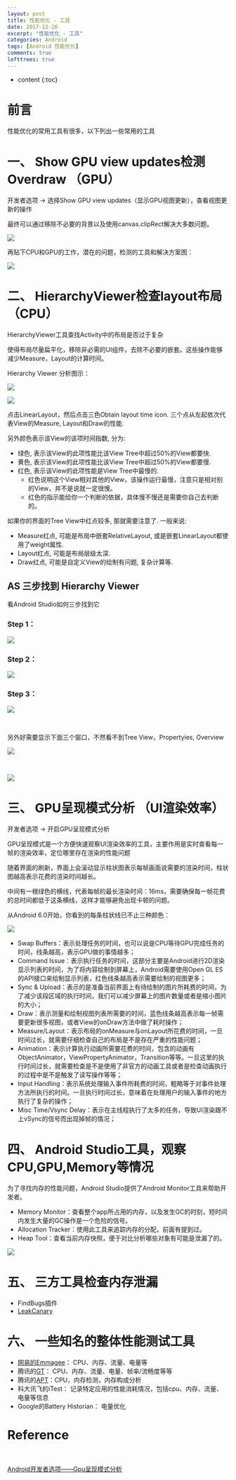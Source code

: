 ```yaml
---
layout: post
title: 性能优化 - 工具
date: 2017-12-26
excerpt: "性能优化 - 工具"
categories: Android
tags: [Android 性能优化]
comments: true
lefttrees: true
---
```


* content
{:toc}



# 前言

性能优化的常用工具有很多，以下列出一些常用的工具

# 一、 Show GPU view updates检测Overdraw （GPU）

开发者选项 -> 选择Show GPU view updates（显示GPU视图更新），查看视图更新的操作

最终可以通过移除不必要的背景以及使用canvas.clipRect解决大多数问题。

![](http://i.imgur.com/BJCf3ps.png)

再贴下CPU和GPU的工作，潜在的问题，检测的工具和解决方案图：
 
![](http://i.imgur.com/SiZVlJ9.png)

# 二、 HierarchyViewer检查layout布局 （CPU）

HierarchyViewer工具查找Activity中的布局是否过于复杂

使得布局尽量扁平化，移除非必需的UI组件，去除不必要的嵌套。这些操作能够减少Measure，Layout的计算时间。

Hierarchy Viewer 分析图示：

![](https://i.imgur.com/3SQWGC6.jpg)

![](https://i.imgur.com/IPbjiZa.jpg)

点击LinearLayout，然后点击三色Obtain layout time icon. 三个点从左起依次代表View的Measure, Layout和Draw的性能. 

另外颜色表示该View的该项时间指数, 分为: 

- 绿色, 表示该View的此项性能比该View Tree中超过50%的View都要快. 
- 黄色, 表示该View的此项性能比该View Tree中超过50%的View都要慢. 
- 红色, 表示该View的此项性能是View Tree中最慢的.
    - 红色说明这个View相对其他的View，该操作运行最慢，注意只是相对别的View，并不是说就一定很慢。
    - 红色的指示能给你一个判断的依据，具体慢不慢还是需要你自己去判断的。

如果你的界面的Tree View中红点较多, 那就需要注意了. 一般来说: 

- Measure红点, 可能是布局中嵌套RelativeLayout, 或是嵌套LinearLayout都使用了weight属性. 
- Layout红点, 可能是布局层级太深. 
- Draw红点, 可能是自定义View的绘制有问题, 复杂计算等.

## AS 三步找到 Hierarchy Viewer

看Android Studio如何三步找到它

### Step 1：

![](http://i.imgur.com/mCxa2Ow.jpg)

### Step 2：

![](http://i.imgur.com/6GCAp0a.jpg)

### Step 3：

![](http://i.imgur.com/5OHUC4l.jpg)

<br>


另外好需要显示下面三个窗口，不然看不到Tree View，Propertyies, Overview

![](http://i.imgur.com/vpOcJMU.jpg)

<br>

![](http://i.imgur.com/ffC691e.jpg)


# 三、 GPU呈现模式分析 （UI渲染效率）

开发者选项  ->  开启GPU呈现模式分析 

GPU呈现模式是一个方便快速观察UI渲染效率的工具，主要作用是实时查看每一帧的渲染效率，定位哪里存在渲染的性能问题

随着界面的刷新，界面上会滚动显示柱状图表示每帧画面说需要的渲染时间，柱状图越高表示花费的渲染时间越长。

中间有一根绿色的横线，代表每帧的最长渲染时间：16ms，需要确保每一帧花费的总时间都低于这条横线，这样才能够避免出现卡顿的问题。

从Android 6.0开始，你看到的每条柱状线已不止三种颜色：

![](http://imgsrc.baidu.com/forum/w%3D580/sign=8e54b036c1ea15ce41eee00186013a25/b60ab982d158ccbfe1ee6b8911d8bc3eb0354103.jpg)

- Swap Buffers：表示处理任务的时间，也可以说是CPU等待GPU完成任务的时间，线条越高，表示GPU做的事情越多；
- Command Issue：表示执行任务的时间，这部分主要是Android进行2D渲染显示列表的时间，为了将内容绘制到屏幕上，Android需要使用Open GL ES的API接口来绘制显示列表，红色线条越高表示需要绘制的视图更多；
- Sync & Upload：表示的是准备当前界面上有待绘制的图片所耗费的时间，为了减少该段区域的执行时间，我们可以减少屏幕上的图片数量或者是缩小图片的大小；
- Draw：表示测量和绘制视图列表所需要的时间，蓝色线条越高表示每一帧需要更新很多视图，或者View的onDraw方法中做了耗时操作；
- Measure/Layout：表示布局的onMeasure与onLayout所花费的时间，一旦时间过长，就需要仔细检查自己的布局是不是存在严重的性能问题；
- Animation：表示计算执行动画所需要花费的时间，包含的动画有ObjectAnimator，ViewPropertyAnimator，Transition等等。一旦这里的执行时间过长，就需要检查是不是使用了非官方的动画工具或者是检查动画执行的过程中是不是触发了读写操作等等；
- Input Handling：表示系统处理输入事件所耗费的时间，粗略等于对事件处理方法所执行的时间。一旦执行时间过长，意味着在处理用户的输入事件的地方执行了复杂的操作；
- Misc Time/Vsync Delay：表示在主线程执行了太多的任务，导致UI渲染跟不上vSync的信号而出现掉帧的情况；

# 四、 Android Studio工具，观察CPU,GPU,Memory等情况

为了寻找内存的性能问题，Android Studio提供了Android Monitor工具来帮助开发者。

- Memory Monitor：查看整个app所占用的内存，以及发生GC的时刻，短时间内发生大量的GC操作是一个危险的信号。
- Allocation Tracker：使用此工具来追踪内存的分配，前面有提到过。
- Heap Tool：查看当前内存快照，便于对比分析哪些对象有可能是泄漏了的。

![](http://i.imgur.com/9Flc6Zh.jpg)

# 五、 三方工具检查内存泄漏

- FindBugs插件
- [LeakCanary](https://www.liaohuqiu.net/cn/posts/leak-canary-read-me/)

# 六、 一些知名的整体性能测试工具

- [网易的Emmagee](https://github.com/NetEase/Emmagee)： CPU、内存、流量、电量等
- 腾讯的[GT](https://github.com/Tencent/GT)： CPU、内存、流量、电量、帧率/流畅度等等
- 腾讯的[APT](http://www.360doc.com/content/15/0511/10/5600807_469614293.shtml)：CPU，内存检测，内存构成分析
- 科大讯飞的iTest： 记录特定应用的性能消耗情况，包括cpu、内存、流量、电量等信息
- Google的Battery Historian： 电量优化

# Reference

<br>

[Android开发者选项——Gpu呈现模式分析](https://www.cnblogs.com/ldq2016/p/6667381.html)




